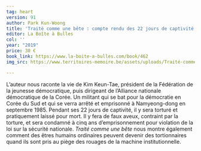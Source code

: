```yaml
---
tag: heart
version: 91
author: Park Kun-Woong
title: 'Traité comme une bête : compte rendu des 22 jours de captivité de Kim Keun-Tae'
editor: La Boîte à Bulles
col: ''
year: "2019"
price: 30 €
book_link: https://www.la-boite-a-bulles.com/book/462
img_src: https://www.territoires-memoire.be/assets/uploads/Traité-comme-une-bête.jpg

---
```

L’auteur nous raconte la vie de Kim Keun-Tae, président de la Fédération de la jeunesse démocratique, puis dirigeant de l’Alliance nationale démocratique de la Corée. Un militant qui se bat pour la démocratie en Corée du Sud et qui se verra arrêté et emprisonné à Namyeong-dong en septembre 1985. Pendant ses 22 jours de captivité, il y sera torturé et pratiquement laissé pour mort. Il y fera de faux aveux, contraint par la torture, et sera condamné à cinq ans d’emprisonnement pour violation de la loi sur la sécurité nationale. _Traité comme une bête_ nous montre également comment des êtres humains ordinaires peuvent devenir des tortionnaires quand ils sont pris au piège des rouages de la machine institutionnelle.